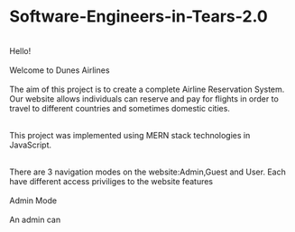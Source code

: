 # Software-Engineers-in-Tears-2.0

<br>Hello!<br />
<br>Welcome to Dunes Airlines<br />
<br>The aim of this project is to create a complete Airline Reservation System. Our website allows individuals can reserve and pay
for flights in order to travel to different countries and sometimes domestic cities.<br />

<br> This project was implemented using MERN stack technologies in JavaScript. <br />

<br> There are 3 navigation modes on the website:Admin,Guest and User. Each have different access priviliges to the website features <br />
<br> Admin Mode <br />
<br> An admin can 
